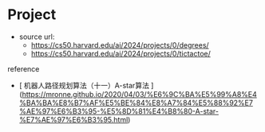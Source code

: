 

# Project 

- source url:
    - https://cs50.harvard.edu/ai/2024/projects/0/degrees/
    - https://cs50.harvard.edu/ai/2024/projects/0/tictactoe/


reference
- [ 机器人路径规划算法（十一）A-star算法 ] (https://mronne.github.io/2020/04/03/%E6%9C%BA%E5%99%A8%E4%BA%BA%E8%B7%AF%E5%BE%84%E8%A7%84%E5%88%92%E7%AE%97%E6%B3%95-%E5%8D%81%E4%B8%80-A-star-%E7%AE%97%E6%B3%95.html)
